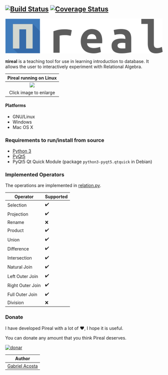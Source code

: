 
[![Build Status](https://travis-ci.org/centaurialpha/pireal.svg?branch=master)](https://travis-ci.org/centaurialpha/pireal)
[![Coverage Status](https://coveralls.io/repos/github/centaurialpha/pireal/badge.svg)](https://coveralls.io/github/centaurialpha/pireal)
---

<p align="center">
  <img src="https://github.com/centaurialpha/pireal/blob/master/src/gui/qml/pireal_logo.png?raw=true" >
<p>

**πireal** is a teaching tool for use in learning introduction to database. It allows the user to interactively experiment with Relational Algebra.

| Pireal running on Linux |
|:--------:|
| ![](https://github.com/centaurialpha/pireal/blob/gh-pages/pireal.png)
| Click image to enlarge |

#### Platforms
- GNU/Linux
- Windows
- Mac OS X

### Requirements to run/install from source
- [Python 3](http://python.org/)
- [PyQt5](http://www.riverbankcomputing.co.uk/software/pyqt/intro)
- PyQt5 Qt Quick Module (package `python3-pyqt5.qtquick` in Debian)

### Implemented Operators
The operations are implemented in [relation.py](https://github.com/centaurialpha/pireal/blob/master/src/core/relation.py).

|Operator|Supported|
|--------|---------|
| Selection | :heavy_check_mark: |
| Projection | :heavy_check_mark: |
| Rename | :x: |
| Product | :heavy_check_mark: |
| Union | :heavy_check_mark: |
| Difference | :heavy_check_mark: |
| Intersection | :heavy_check_mark: |
| Natural Join | :heavy_check_mark: |
| Left Outer Join | :heavy_check_mark: |
| Right Outer Join | :heavy_check_mark: |
| Full Outer Join | :heavy_check_mark: |
| Division | :x: |

### Donate

I have developed Pireal with a lot of :heart:, I hope it is useful.

You can donate any amount that you think Pireal deserves.

[![donar](https://www.paypalobjects.com/es_XC/AR/i/btn/btn_donateCC_LG.gif)](https://www.paypal.com/cgi-bin/webscr?cmd=_s-xclick&hosted_button_id=29STPF8BWWUTY)

|  Author |
|---|
| [Gabriel Acosta](https://centaurialpha.github.io)  |
